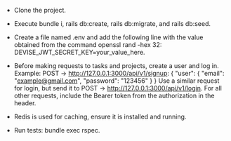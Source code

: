 * Clone the project.

* Execute bundle i, rails db:create, rails db:migrate, and rails db:seed.

* Create a file named .env and add the following line with the value obtained from the command openssl rand -hex 32: DEVISE_JWT_SECRET_KEY=your_value_here.

* Before making requests to tasks and projects, create a user and log in. Example:
POST -> http://127.0.0.1:3000/api/v1/signup:
{
    "user": {
        "email": "example@gmail.com",
        "password": "123456"
    }
}
Use a similar request for login, but send it to POST -> http://127.0.0.1:3000/api/v1/login.
For all other requests, include the Bearer token from the authorization in the header.

* Redis is used for caching, ensure it is installed and running.

* Run tests: bundle exec rspec.

